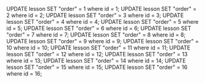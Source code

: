 UPDATE lesson SET "order" = 1 where id = 1;
UPDATE lesson SET "order" = 2 where id = 2;
UPDATE lesson SET "order" = 3 where id = 3;
UPDATE lesson SET "order" = 4 where id = 4;
UPDATE lesson SET "order" = 5 where id = 5;
UPDATE lesson SET "order" = 6 where id = 6;
UPDATE lesson SET "order" = 7 where id = 7;
UPDATE lesson SET "order" = 8 where id = 8;
UPDATE lesson SET "order" = 9 where id = 9;
UPDATE lesson SET "order" = 10 where id = 10;
UPDATE lesson SET "order" = 11 where id = 11;
UPDATE lesson SET "order" = 12 where id = 12;
UPDATE lesson SET "order" = 13 where id = 13;
UPDATE lesson SET "order" = 14 where id = 14;
UPDATE lesson SET "order" = 15 where id = 15;
UPDATE lesson SET "order" = 16 where id = 16;